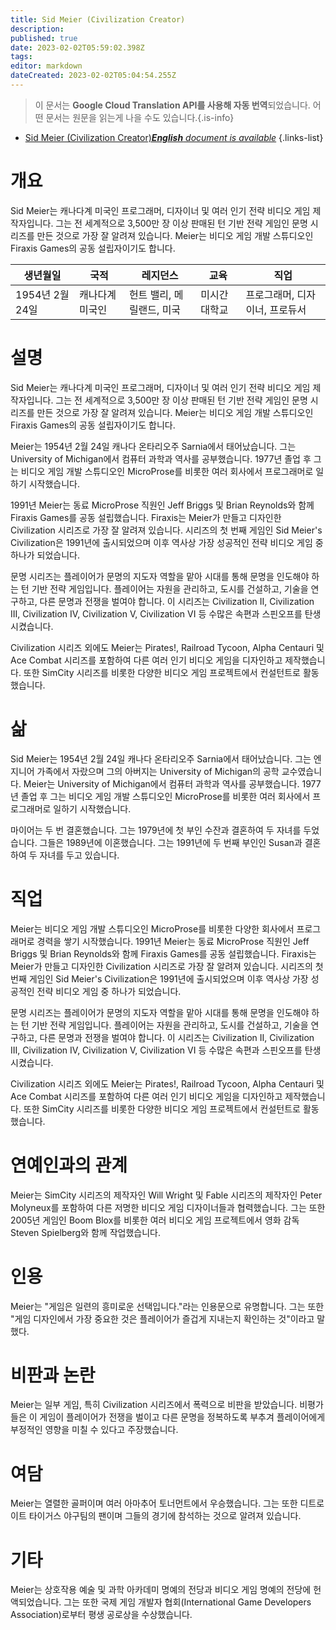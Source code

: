 ```yaml
---
title: Sid Meier (Civilization Creator)
description: 
published: true
date: 2023-02-02T05:59:02.398Z
tags: 
editor: markdown
dateCreated: 2023-02-02T05:04:54.255Z
---
```


> 이 문서는 **Google Cloud Translation API를 사용해 자동 번역**되었습니다.
어떤 문서는 원문을 읽는게 나을 수도 있습니다.{.is-info}



- [Sid Meier (Civilization Creator)***English** document is available*](/en/Knowledge-base/Dictionary/Person/sid-meier-civilization-creator)
{.links-list}

# 개요

Sid Meier는 캐나다계 미국인 프로그래머, 디자이너 및 여러 인기 전략 비디오 게임 제작자입니다. 그는 전 세계적으로 3,500만 장 이상 판매된 턴 기반 전략 게임인 문명 시리즈를 만든 것으로 가장 잘 알려져 있습니다. Meier는 비디오 게임 개발 스튜디오인 Firaxis Games의 공동 설립자이기도 합니다.

| 생년월일 | 국적 | 레지던스 | 교육 | 직업 |
| ------------ | ----------- | --------- | --------- | ---------- |
| 1954년 2월 24일 | 캐나다계 미국인 | 헌트 밸리, 메릴랜드, 미국 | 미시간 대학교 | 프로그래머, 디자이너, 프로듀서 |

# 설명

Sid Meier는 캐나다계 미국인 프로그래머, 디자이너 및 여러 인기 전략 비디오 게임 제작자입니다. 그는 전 세계적으로 3,500만 장 이상 판매된 턴 기반 전략 게임인 문명 시리즈를 만든 것으로 가장 잘 알려져 있습니다. Meier는 비디오 게임 개발 스튜디오인 Firaxis Games의 공동 설립자이기도 합니다.

Meier는 1954년 2월 24일 캐나다 온타리오주 Sarnia에서 태어났습니다. 그는 University of Michigan에서 컴퓨터 과학과 역사를 공부했습니다. 1977년 졸업 후 그는 비디오 게임 개발 스튜디오인 MicroProse를 비롯한 여러 회사에서 프로그래머로 일하기 시작했습니다.

1991년 Meier는 동료 MicroProse 직원인 Jeff Briggs 및 Brian Reynolds와 함께 Firaxis Games를 공동 설립했습니다. Firaxis는 Meier가 만들고 디자인한 Civilization 시리즈로 가장 잘 알려져 있습니다. 시리즈의 첫 번째 게임인 Sid Meier's Civilization은 1991년에 출시되었으며 이후 역사상 가장 성공적인 전략 비디오 게임 중 하나가 되었습니다.

문명 시리즈는 플레이어가 문명의 지도자 역할을 맡아 시대를 통해 문명을 인도해야 하는 턴 기반 전략 게임입니다. 플레이어는 자원을 관리하고, 도시를 건설하고, 기술을 연구하고, 다른 문명과 전쟁을 벌여야 합니다. 이 시리즈는 Civilization II, Civilization III, Civilization IV, Civilization V, Civilization VI 등 수많은 속편과 스핀오프를 탄생시켰습니다.

Civilization 시리즈 외에도 Meier는 Pirates!, Railroad Tycoon, Alpha Centauri 및 Ace Combat 시리즈를 포함하여 다른 여러 인기 비디오 게임을 디자인하고 제작했습니다. 또한 SimCity 시리즈를 비롯한 다양한 비디오 게임 프로젝트에서 컨설턴트로 활동했습니다.

# 삶

Sid Meier는 1954년 2월 24일 캐나다 온타리오주 Sarnia에서 태어났습니다. 그는 엔지니어 가족에서 자랐으며 그의 아버지는 University of Michigan의 공학 교수였습니다. Meier는 University of Michigan에서 컴퓨터 과학과 역사를 공부했습니다. 1977년 졸업 후 그는 비디오 게임 개발 스튜디오인 MicroProse를 비롯한 여러 회사에서 프로그래머로 일하기 시작했습니다.

마이어는 두 번 결혼했습니다. 그는 1979년에 첫 부인 수잔과 결혼하여 두 자녀를 두었습니다. 그들은 1989년에 이혼했습니다. 그는 1991년에 두 번째 부인인 Susan과 결혼하여 두 자녀를 두고 있습니다.

# 직업

Meier는 비디오 게임 개발 스튜디오인 MicroProse를 비롯한 다양한 회사에서 프로그래머로 경력을 쌓기 시작했습니다. 1991년 Meier는 동료 MicroProse 직원인 Jeff Briggs 및 Brian Reynolds와 함께 Firaxis Games를 공동 설립했습니다. Firaxis는 Meier가 만들고 디자인한 Civilization 시리즈로 가장 잘 알려져 있습니다. 시리즈의 첫 번째 게임인 Sid Meier's Civilization은 1991년에 출시되었으며 이후 역사상 가장 성공적인 전략 비디오 게임 중 하나가 되었습니다.

문명 시리즈는 플레이어가 문명의 지도자 역할을 맡아 시대를 통해 문명을 인도해야 하는 턴 기반 전략 게임입니다. 플레이어는 자원을 관리하고, 도시를 건설하고, 기술을 연구하고, 다른 문명과 전쟁을 벌여야 합니다. 이 시리즈는 Civilization II, Civilization III, Civilization IV, Civilization V, Civilization VI 등 수많은 속편과 스핀오프를 탄생시켰습니다.

Civilization 시리즈 외에도 Meier는 Pirates!, Railroad Tycoon, Alpha Centauri 및 Ace Combat 시리즈를 포함하여 다른 여러 인기 비디오 게임을 디자인하고 제작했습니다. 또한 SimCity 시리즈를 비롯한 다양한 비디오 게임 프로젝트에서 컨설턴트로 활동했습니다.

# 연예인과의 관계

Meier는 SimCity 시리즈의 제작자인 Will Wright 및 Fable 시리즈의 제작자인 Peter Molyneux를 포함하여 다른 저명한 비디오 게임 디자이너들과 협력했습니다. 그는 또한 2005년 게임인 Boom Blox를 비롯한 여러 비디오 게임 프로젝트에서 영화 감독 Steven Spielberg와 함께 작업했습니다.

# 인용

Meier는 "게임은 일련의 흥미로운 선택입니다."라는 인용문으로 유명합니다. 그는 또한 "게임 디자인에서 가장 중요한 것은 플레이어가 즐겁게 지내는지 확인하는 것"이라고 말했다.

# 비판과 논란

Meier는 일부 게임, 특히 Civilization 시리즈에서 폭력으로 비판을 받았습니다. 비평가들은 이 게임이 플레이어가 전쟁을 벌이고 다른 문명을 정복하도록 부추겨 플레이어에게 부정적인 영향을 미칠 수 있다고 주장했습니다.

# 여담

Meier는 열렬한 골퍼이며 여러 아마추어 토너먼트에서 우승했습니다. 그는 또한 디트로이트 타이거스 야구팀의 팬이며 그들의 경기에 참석하는 것으로 알려져 있습니다.

# 기타

Meier는 상호작용 예술 및 과학 아카데미 명예의 전당과 비디오 게임 명예의 전당에 헌액되었습니다. 그는 또한 국제 게임 개발자 협회(International Game Developers Association)로부터 평생 공로상을 수상했습니다.